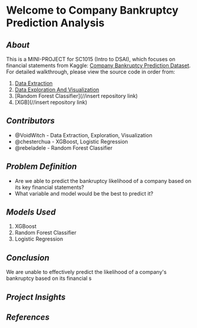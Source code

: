# Welcome to Company Bankruptcy Prediction Analysis
## _About_
This is a MINI-PROJECT for SC1015 (Intro to DSAI), which focuses on financial statements from Kaggle: [Company Bankruptcy Prediction Dataset](https://www.kaggle.com/datasets/fedesoriano/company-bankruptcy-prediction). For detailed walkthrough, please view the source code in order from:

1. [Data Extraction](https://github.com/VoidWitch/SC1015_miniproject_team8/blob/main/Data_Extraction.ipynb)
2. [Data Exploration And Visualization](https://github.com/VoidWitch/SC1015_miniproject_team8/blob/main/Data_Exploration_Visualization.ipynb)
3. [Random Forest Classifier](//insert repository link)
4. [XGB](//insert repository link)

## _Contributors_
- @VoidWitch - Data Extraction, Exploration, Visualization
- @chesterchua - XGBoost, Logistic Regression
- @rebeladele - Random Forest Classifier

## _Problem Definition_
- Are we able to predict the bankruptcy likelihood of a company based on its key financial statements?
- What variable and model would be the best to predict it?

## _Models Used_
1. XGBoost
2. Random Forest Classifier
3. Logistic Regression
 
## _Conclusion_
We are unable to effectively predict the likelihood of a company's bankruptcy based on its financial s

## _Project Insights_

## _References_


